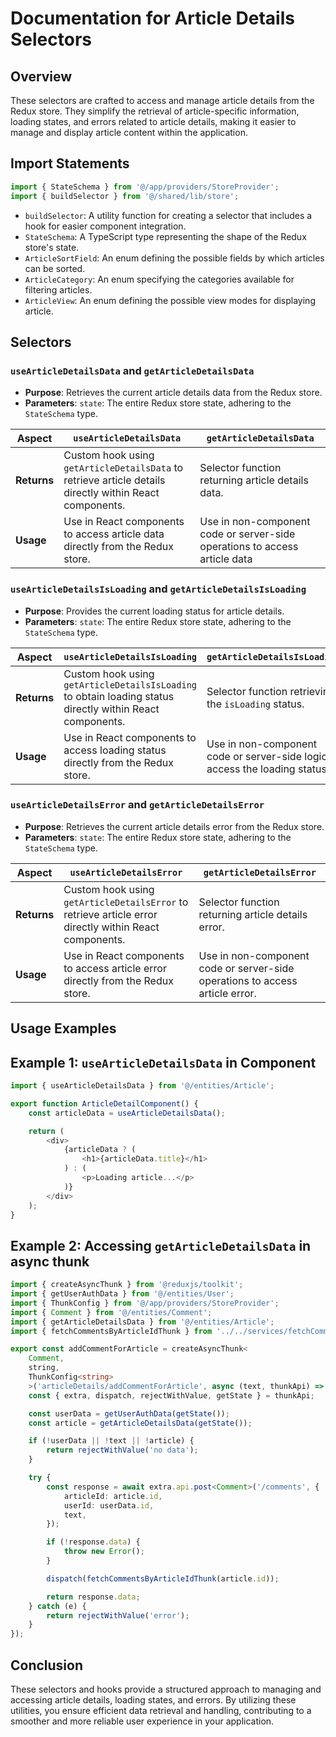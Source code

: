 # Documentation for Article Details Selectors

## Overview
These selectors are crafted to access and manage article details from the Redux store. They simplify the retrieval of article-specific information, loading states, and errors related to article details, making it easier to manage and display article content within the application.

## Import Statements
```typescript
import { StateSchema } from '@/app/providers/StoreProvider';
import { buildSelector } from '@/shared/lib/store';
```
- `buildSelector`: A utility function for creating a selector that includes a hook for easier component integration.
- `StateSchema`: A TypeScript type representing the shape of the Redux store's state.
- `ArticleSortField`: An enum defining the possible fields by which articles can be sorted.
- `ArticleCategory`: An enum specifying the categories available for filtering articles.
- `ArticleView`: An enum defining the possible view modes for displaying article.



## Selectors

### `useArticleDetailsData` and `getArticleDetailsData`
- **Purpose**:  Retrieves the current article details data from the Redux store.
- **Parameters**:  `state`: The entire Redux store state, adhering to the `StateSchema` type.

| **Aspect**        | **`useArticleDetailsData`** | **`getArticleDetailsData`** |
|-------------------|-----------------------------|-----------------------------|
| **Returns**       |  Custom hook using `getArticleDetailsData` to retrieve article details directly within React components. |  Selector function returning article details data. |
| **Usage**         | Use in React components to access article data directly from the Redux store. |  Use in non-component code or server-side operations to access article data |


### `useArticleDetailsIsLoading` and `getArticleDetailsIsLoading`

- **Purpose**:  Provides the current loading status for article details.
- **Parameters**:  `state`: The entire Redux store state, adhering to the `StateSchema` type.

| **Aspect**        | **`useArticleDetailsIsLoading`** | **`getArticleDetailsIsLoading`** |
|-------------------|---------------------------------|---------------------------------|
| **Returns**       | Custom hook using `getArticleDetailsIsLoading` to obtain loading status directly within React components. |  Selector function retrieving the `isLoading` status. |
| **Usage**         | Use in React components to access loading status directly from the Redux store. |  Use in non-component code or server-side logic to access the loading status. |

### `useArticleDetailsError` and `getArticleDetailsError`

- **Purpose**:  Retrieves the current article details error from the Redux store.
- **Parameters**:  `state`: The entire Redux store state, adhering to the `StateSchema` type.

| **Aspect**        | **`useArticleDetailsError`** | **`getArticleDetailsError`** |
|-------------------|------------------------------|------------------------------|
| **Returns**       |  Custom hook using `getArticleDetailsError` to retrieve article error directly within React components. | Selector function returning article details error.|
| **Usage**         |  Use in React components to access article error directly from the Redux store. |  Use in non-component code or server-side operations to access article error. |

## Usage Examples
## Example 1: `useArticleDetailsData` in Component
```typescript jsx
import { useArticleDetailsData } from '@/entities/Article';

export function ArticleDetailComponent() {
    const articleData = useArticleDetailsData();

    return (
        <div>
            {articleData ? (
                <h1>{articleData.title}</h1>
            ) : (
                <p>Loading article...</p>
            )}
        </div>
    );
}
```

## Example 2: Accessing `getArticleDetailsData` in async thunk
```typescript jsx
import { createAsyncThunk } from '@reduxjs/toolkit';
import { getUserAuthData } from '@/entities/User';
import { ThunkConfig } from '@/app/providers/StoreProvider';
import { Comment } from '@/entities/Comment';
import { getArticleDetailsData } from '@/entities/Article';
import { fetchCommentsByArticleIdThunk } from '../../services/fetchCommentsByArticleIdThunk/fetchCommentsByArticleIdThunk';

export const addCommentForArticle = createAsyncThunk<
    Comment,
    string,
    ThunkConfig<string>
    >('articleDetails/addCommentForArticle', async (text, thunkApi) => {
    const { extra, dispatch, rejectWithValue, getState } = thunkApi;

    const userData = getUserAuthData(getState());
    const article = getArticleDetailsData(getState());

    if (!userData || !text || !article) {
        return rejectWithValue('no data');
    }

    try {
        const response = await extra.api.post<Comment>('/comments', {
            articleId: article.id,
            userId: userData.id,
            text,
        });

        if (!response.data) {
            throw new Error();
        }

        dispatch(fetchCommentsByArticleIdThunk(article.id));

        return response.data;
    } catch (e) {
        return rejectWithValue('error');
    }
});
```

## Conclusion
These selectors and hooks provide a structured approach to managing and accessing article details, loading states, and errors. By utilizing these utilities, you ensure efficient data retrieval and handling, contributing to a smoother and more reliable user experience in your application.

